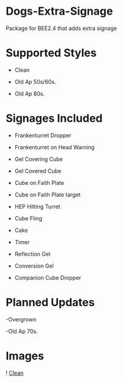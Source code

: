 # Dogs-Extra-Signage
Package for BEE2.4 that adds extra signage
# Supported Styles
- Clean

- Old Ap 50s/60s.

- Old Ap 80s.
# Signages Included
- Frankenturret Dropper

- Frankenturret on Head Warning

- Gel Covering Cube

- Gel Covered Cube

- Cube on Faith Plate

- Cube on Faith Plate target

- HEP Hitting Turret

- Cube Fling

- Cake

- Timer

- Reflection Gel

- Conversion Gel

- Companion Cube Dropper

# Planned Updates
-Overgrown

-Old Ap 70s. 
# Images
! [Clean](https://cdn.discordapp.com/attachments/742892228653088879/987741631732121610/unknown.png)
